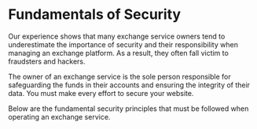 # Fundamentals of Security

Our experience shows that many exchange service owners tend to underestimate the importance of security and their responsibility when managing an exchange platform. As a result, they often fall victim to fraudsters and hackers.

The owner of an exchange service is the sole person responsible for safeguarding the funds in their accounts and ensuring the integrity of their data. You must make every effort to secure your website.

Below are the fundamental security principles that must be followed when operating an exchange service.